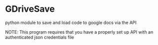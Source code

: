 # GDriveSave
python module to save and load code to google docs via the API

NOTE: This program requires that you have a properly set up API with an authenticated json credentials file 
